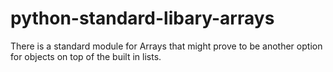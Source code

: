 # python-standard-libary-arrays

There is a standard module for Arrays that might prove to be another option for objects on top of the built in lists.